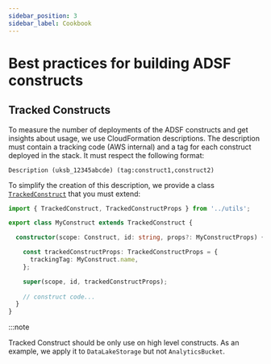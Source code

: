 ```yaml
---
sidebar_position: 3
sidebar_label: Cookbook
---
```


# Best practices for building ADSF constructs

## Tracked Constructs
To measure the number of deployments of the ADSF constructs and get insights about usage, we use CloudFormation descriptions.
The description must contain a tracking code (AWS internal) and a tag for each construct deployed in the stack. It must respect the following format:

```text
Description (uksb_12345abcde) (tag:construct1,construct2)
```

To simplify the creation of this description, we provide a class [`TrackedConstruct`](../../../framework/src/utils/tracked-construct.ts) that you must extend:

```typescript {1,3,7-9,11} showLineNumbers
import { TrackedConstruct, TrackedConstructProps } from '../utils';

export class MyConstruct extends TrackedConstruct {

  constructor(scope: Construct, id: string, props?: MyConstructProps) {

    const trackedConstructProps: TrackedConstructProps = {
      trackingTag: MyConstruct.name,
    };

    super(scope, id, trackedConstructProps);
    
    // construct code...
  }
}
```

:::note

Tracked Construct should be only use on high level constructs. As an example, we apply it to `DataLakeStorage` but not `AnalyticsBucket`.